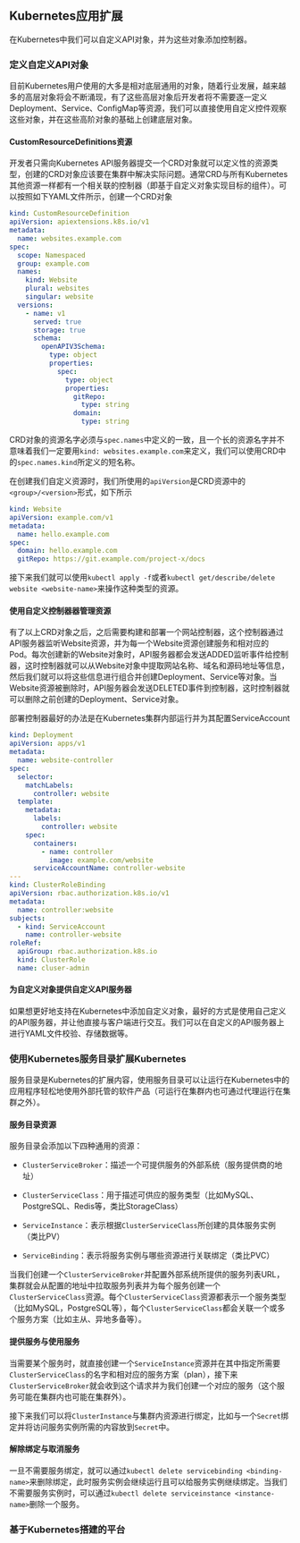 Kubernetes应用扩展
------------------------------

在Kubernetes中我们可以自定义API对象，并为这些对象添加控制器。



### 定义自定义API对象

目前Kubernetes用户使用的大多是相对底层通用的对象，随着行业发展，越来越多的高层对象将会不断涌现，有了这些高层对象后开发者将不需要逐一定义Deployment、Service、ConfigMap等资源，我们可以直接使用自定义控件观察这些对象，并在这些高阶对象的基础上创建底层对象。

#### CustomResourceDefinitions资源

开发者只需向Kubernetes API服务器提交一个CRD对象就可以定义性的资源类型，创建的CRD对象应该要在集群中解决实际问题。通常CRD与所有Kubernetes其他资源一样都有一个相关联的控制器（即基于自定义对象实现目标的组件）。可以按照如下YAML文件所示，创建一个CRD对象

```yaml
kind: CustomResourceDefinition
apiVersion: apiextensions.k8s.io/v1
metadata:
  name: websites.example.com
spec:
  scope: Namespaced
  group: example.com
  names:
    kind: Website
    plural: websites
    singular: website
  versions:
    - name: v1
      served: true
      storage: true
      schema:
        openAPIV3Schema:
          type: object
          properties:
            spec:
              type: object
              properties:
                gitRepo:
                  type: string
                domain:
                  type: string
```

CRD对象的资源名字必须与`spec.names`中定义的一致，且一个长的资源名字并不意味着我们一定要用`kind: websites.example.com`来定义，我们可以使用CRD中的`spec.names.kind`所定义的短名称。

在创建我们自定义资源时，我们所使用的`apiVersion`是CRD资源中的`<group>/<version>`形式，如下所示

```yaml
kind: Website
apiVersion: example.com/v1
metadata:
  name: hello.example.com
spec:
  domain: hello.example.com
  gitRepo: https://git.example.com/project-x/docs
```

接下来我们就可以使用`kubectl apply -f`或者`kubectl get/describe/delete website <website-name>`来操作这种类型的资源。

#### 使用自定义控制器器管理资源

有了以上CRD对象之后，之后需要构建和部署一个网站控制器，这个控制器通过API服务器监听Website资源，并为每一个Website资源创建服务和相对应的Pod。每次创建新的Website对象时，API服务器都会发送ADDED监听事件给控制器，这时控制器就可以从Website对象中提取网站名称、域名和源码地址等信息，然后我们就可以将这些信息进行组合并创建Deployment、Service等对象。当Website资源被删除时，API服务器会发送DELETED事件到控制器，这时控制器就可以删除之前创建的Deployment、Service对象。

部署控制器最好的办法是在Kubernetes集群内部运行并为其配置ServiceAccount

```yaml
kind: Deployment
apiVersion: apps/v1
metadata:
  name: website-controller
spec:
  selector:
    matchLabels:
      controller: website
  template:
    metadata:
      labels:
        controller: website
    spec:
      containers:
        - name: controller
          image: example.com/website
      serviceAccountName: controller-website
---
kind: ClusterRoleBinding
apiVersion: rbac.authorization.k8s.io/v1
metadata:
  name: controller:website
subjects:
  - kind: ServiceAccount
    name: controller-website
roleRef:
  apiGroup: rbac.authorization.k8s.io
  kind: ClusterRole
  name: cluser-admin
```

#### 为自定义对象提供自定义API服务器

如果想更好地支持在Kubernetes中添加自定义对象，最好的方式是使用自己定义的API服务器，并让他直接与客户端进行交互。我们可以在自定义的API服务器上进行YAML文件校验、存储数据等。



### 使用Kubernetes服务目录扩展Kubernetes

服务目录是Kubernetes的扩展内容，使用服务目录可以让运行在Kubernetes中的应用程序轻松地使用外部托管的软件产品（可运行在集群内也可通过代理运行在集群之外）。

#### 服务目录资源

服务目录会添加以下四种通用的资源：

* `ClusterServiceBroker`：描述一个可提供服务的外部系统（服务提供商的地址）

* `ClusterServiceClass`：用于描述可供应的服务类型（比如MySQL、PostgreSQL、Redis等，类比StorageClass）
* `ServiceInstance`：表示根据`ClusterServiceClass`所创建的具体服务实例（类比PV）
* `ServiceBinding`：表示将服务实例与哪些资源进行关联绑定（类比PVC）

当我们创建一个`ClusterServiceBroker`并配置外部系统所提供的服务列表URL，集群就会从配置的地址中拉取服务列表并为每个服务创建一个`ClusterServiceClass`资源。每个`ClusterServiceClass`资源都表示一个服务类型（比如MySQL，PostgreSQL等），每个`ClusterServiceClass`都会关联一个或多个服务方案（比如主从、异地多备等）。

#### 提供服务与使用服务

当需要某个服务时，就直接创建一个`ServiceInstance`资源并在其中指定所需要`ClusterServiceClass`的名字和相对应的服务方案（plan），接下来`ClusterServiceBroker`就会收到这个请求并为我们创建一个对应的服务（这个服务可能在集群内也可能在集群外）。

接下来我们可以将`ClusterInstance`与集群内资源进行绑定，比如与一个`Secret`绑定并将访问服务实例所需的内容放到`Secret`中。

#### 解除绑定与取消服务

一旦不需要服务绑定，就可以通过`kubectl delete servicebinding <binding-name>`来删除绑定，此时服务实例会继续运行且可以给服务实例继续绑定。当我们不需要服务实例时，可以通过`kubectl delete serviceinstance <instance-name>`删除一个服务。



### 基于Kubernetes搭建的平台

